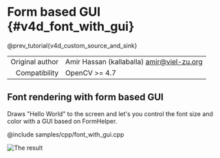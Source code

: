 # Form based GUI {#v4d_font_with_gui}

@prev_tutorial{v4d_custom_source_and_sink}

|    |    |
| -: | :- |
| Original author | Amir Hassan (kallaballa) <amir@viel-zu.org> |
| Compatibility | OpenCV >= 4.7 |

## Font rendering with form based GUI
Draws "Hello World" to the screen and let's you control the font size and color with a GUI based on FormHelper.

@include samples/cpp/font_with_gui.cpp

![The result](doc/font_with_gui.png)

